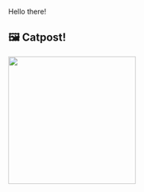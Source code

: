 Hello there!



## 🖼️ Catpost!

<sub>
    <img src="https://cdn2.thecatapi.com/images/ao5.jpg" height="256">
</sub>

